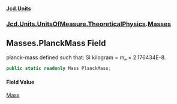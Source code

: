 #### [Jcd.Units](index 'index')
### [Jcd.Units.UnitsOfMeasure.TheoreticalPhysics](Jcd.Units.UnitsOfMeasure.TheoreticalPhysics 'Jcd.Units.UnitsOfMeasure.TheoreticalPhysics').[Masses](Masses 'Jcd.Units.UnitsOfMeasure.TheoreticalPhysics.Masses')

## Masses.PlanckMass Field

planck-mass defined such that: SI kilogram = mₚ × 2.176434E-8.

```csharp
public static readonly Mass PlanckMass;
```

#### Field Value
[Mass](Mass 'Jcd.Units.UnitTypes.Mass')